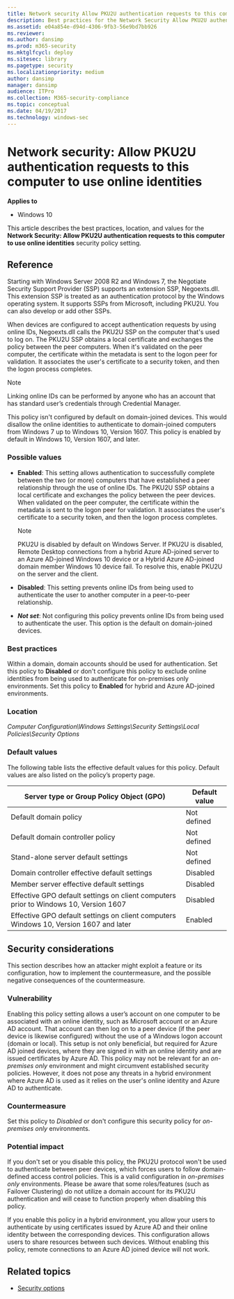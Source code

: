 ```yaml
---
title: Network security Allow PKU2U authentication requests to this computer to use online identities (Windows 10)
description: Best practices for the Network Security Allow PKU2U authentication requests to this computer to use online identities security setting.
ms.assetid: e04a854e-d94d-4306-9fb3-56e9bd7bb926
ms.reviewer: 
ms.author: dansimp
ms.prod: m365-security
ms.mktglfcycl: deploy
ms.sitesec: library
ms.pagetype: security
ms.localizationpriority: medium
author: dansimp
manager: dansimp
audience: ITPro
ms.collection: M365-security-compliance
ms.topic: conceptual
ms.date: 04/19/2017
ms.technology: windows-sec
---
```


# Network security: Allow PKU2U authentication requests to this computer to use online identities

**Applies to**
-   Windows 10

This article describes the best practices, location, and values for the **Network Security: Allow PKU2U authentication requests to this computer to use online identities** security policy setting.

## Reference

Starting with Windows Server 2008 R2 and Windows 7, the Negotiate Security Support Provider (SSP) supports an extension SSP, Negoexts.dll. This extension SSP is treated as an authentication protocol by the Windows operating system. It supports SSPs from Microsoft, including PKU2U. You can also develop or add other SSPs.

When devices are configured to accept authentication requests by using online IDs, Negoexts.dll calls the PKU2U SSP on the computer that's used to log on. The PKU2U SSP obtains a local certificate and exchanges the policy between the peer computers. When it's validated on the peer computer, the certificate within the metadata is sent to the logon peer for validation. It associates the user's certificate to a security token, and then the logon process completes.

> [!NOTE]
> Linking online IDs can be performed by anyone who has an account that has standard user’s credentials through Credential Manager.
 
This policy isn't configured by default on domain-joined devices. This would disallow the online identities to authenticate to domain-joined computers from Windows 7 up to Windows 10, Version 1607. This policy is enabled by default in Windows 10, Version 1607, and later.

### Possible values

-   **Enabled**: This setting allows authentication to successfully complete between the two (or more) computers that have established a peer relationship through the use of online IDs. The PKU2U SSP obtains a local certificate and exchanges the policy between the peer devices. When validated on the peer computer, the certificate within the metadata is sent to the logon peer for validation. It associates the user's certificate to a security token, and then the logon process completes.

    > [!NOTE]
    > PKU2U is disabled by default on Windows Server. If PKU2U is disabled, Remote Desktop connections from a hybrid Azure AD-joined server to an Azure AD-joined Windows 10 device or a Hybrid Azure AD-joined domain member Windows 10 device fail. To resolve this, enable PKU2U on the server and the client.

-   **Disabled**: This setting prevents online IDs from being used to authenticate the user to another computer in a peer-to-peer relationship.

-   ***Not set***: Not configuring this policy prevents online IDs from being used to authenticate the user. This option is the default on domain-joined devices.

### Best practices

Within a domain, domain accounts should be used for authentication. Set this policy to **Disabled** or don't configure this policy to exclude online identities from being used to authenticate for on-premises only environments. Set this policy to **Enabled** for hybrid and Azure AD-joined environments.

### Location

*Computer Configuration\\Windows Settings\\Security Settings\\Local Policies\\Security Options*

### Default values

The following table lists the effective default values for this policy. Default values are also listed on the policy’s property page.

| Server type or Group Policy Object (GPO) | Default value |
| - | - |
| Default domain policy| Not defined| 
| Default domain controller policy | Not defined| 
| Stand-alone server default settings | Not defined| 
| Domain controller effective default settings | Disabled| 
| Member server effective default settings | Disabled| 
| Effective GPO default settings on client computers prior to Windows 10, Version 1607 | Disabled| 
| Effective GPO default settings on client computers Windows 10, Version 1607 and later| Enabled| 
 
## Security considerations

This section describes how an attacker might exploit a feature or its configuration, how to implement the countermeasure, and the possible negative consequences of the countermeasure.

### Vulnerability

Enabling this policy setting allows a user’s account on one computer to be associated with an online identity, such as Microsoft account or an Azure AD account. That account can then log on to a peer device (if the peer device is likewise configured) without the use of a Windows logon account (domain or local). This setup is not only beneficial, but required for Azure AD joined devices, where they are signed in with an online identity and are issued certificates by Azure AD. This policy may not be relevant for an *on-premises only* environment and might circumvent established security policies. However, it does not pose any threats in a hybrid environment where Azure AD is used as it relies on the user's online identity and Azure AD to authenticate. 

### Countermeasure

Set this policy to *Disabled* or don't configure this security policy for *on-premises only* environments.

### Potential impact

If you don't set or you disable this policy, the PKU2U protocol won't be used to authenticate between peer devices, which forces users to follow domain-defined access control policies. This is a valid configuration in *on-premises only* environments. Please be aware that some roles/features (such as Failover Clustering) do not utilize a domain account for its PKU2U authentication and will cease to function properly when disabling this policy.

If you enable this policy in a hybrid environment, you allow your users to authenticate by using certificates issued by Azure AD and their online identity between the corresponding devices. This configuration allows users to share resources between such devices. Without enabling this policy, remote connections to an Azure AD joined device will not work.


## Related topics

- [Security options](security-options.md)
